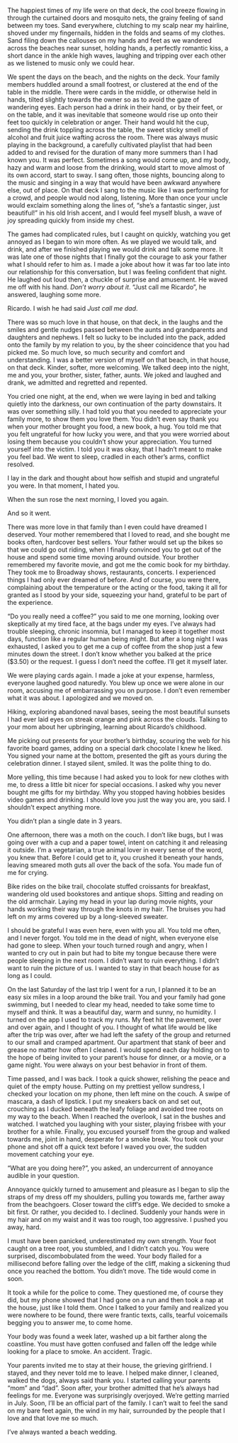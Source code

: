 The happiest times of my life were on that deck, the cool breeze flowing in through the curtained doors and mosquito nets, the grainy feeling of sand between my toes. Sand everywhere, clutching to my scalp near my hairline, shoved under my fingernails, hidden in the folds and seams of my clothes. Sand filing down the callouses on my hands and feet as we wandered across the beaches near sunset, holding hands, a perfectly romantic kiss, a short dance in the ankle high waves, laughing and tripping over each other as we listened to music only we could hear. 

We spent the days on the beach, and the nights on the deck. Your family members huddled around a small footrest, or clustered at the end of the table in the middle. There were cards in the middle, or otherwise held in hands, tilted slightly towards the owner so as to avoid the gaze of wandering eyes. Each person had a drink in their hand, or by their feet, or on the table, and it was inevitable that someone would rise up onto their feet too quickly in celebration or anger. Their hand would hit the cup, sending the drink toppling across the table, the sweet sticky smell of alcohol and fruit juice wafting across the room. There was always music playing in the background, a carefully cultivated playlist that had been added to and revised for the duration of many more summers than I had known you. It was perfect. Sometimes a song would come up, and my body, hazy and warm and loose from the drinking, would start to move almost of its own accord, start to sway. I sang often, those nights, bouncing along to the music and singing in a way that would have been awkward anywhere else, out of place. On that deck I sang to the music like I was performing for a crowd, and people would nod along, listening. More than once your uncle would exclaim something along the lines of, “she’s a fantastic singer, just beautiful!” in his old Irish accent, and I would feel myself blush, a wave of joy spreading quickly from inside my chest. 

The games had complicated rules, but I caught on quickly, watching you get annoyed as I began to win more often. As we played we would talk, and drink, and after we finished playing we would drink and talk some more. It was late one of those nights that I finally got the courage to ask your father what I should refer to him as. I made a joke about how it was far too late into our relationship for this conversation, but I was feeling confident that night. He laughed out loud then, a chuckle of surprise and amusement. He waved me off with his hand. *Don’t worry about it*. “Just call me Ricardo”, he answered, laughing some more.

Ricardo. I wish he had said *Just call me dad*. 

There was so much love in that house, on that deck, in the laughs and the smiles and gentle nudges passed between the aunts and grandparents and daughters and nephews. I felt so lucky to be included into the pack, added onto the family by my relation to you, by the sheer coincidence that you had picked me. So much love, so much security and comfort and understanding. I was a better version of myself on that beach, in that house, on that deck. Kinder, softer, more welcoming. We talked deep into the night, me and you, your brother, sister, father, aunts. We joked and laughed and drank, we admitted and regretted and repented. 

You cried one night, at the end, when we were laying in bed and talking quietly into the darkness, our own continuation of the party downstairs. It was over something silly. I had told you that you needed to appreciate your family more, to show them you love them. You didn’t even say thank you when your mother brought you food, a new book, a hug. You told me that you felt ungrateful for how lucky you were, and that you were worried about losing them because you couldn’t show your appreciation. You turned yourself into the victim. I told you it was okay, that I hadn’t meant to make you feel bad. We went to sleep, cradled in each other’s arms, conflict resolved. 

I lay in the dark and thought about how selfish and stupid and ungrateful you were. In that moment, I hated you. 

When the sun rose the next morning, I loved you again. 

And so it went. 

There was more love in that family than I even could have dreamed I deserved. Your mother remembered that I loved to read, and she bought me books often, hardcover best sellers. Your father would set up the bikes so that we could go out riding, when I finally convinced you to get out of the house and spend some time moving around outside. Your brother remembered my favorite movie, and got me the comic book for my birthday. They took me to Broadway shows, restaurants, concerts. I experienced things I had only ever dreamed of before. And of course, you were there, complaining about the temperature or the acting or the food, taking it all for granted as I stood by your side, squeezing your hand, grateful to be part of the experience.

“Do you really need a coffee?” you said to me one morning, looking over skeptically at my tired face, at the bags under my eyes. I’ve always had trouble sleeping, chronic insomnia, but I managed to keep it together most days, function like a regular human being might. But after a long night I was exhausted, I asked you to get me a cup of coffee from the shop just a few minutes down the street. I don’t know whether you balked at the price ($3.50) or the request. I guess I don’t need the coffee. I’ll get it myself later. 

We were playing cards again. I made a joke at your expense, harmless, everyone laughed good naturedly. You blew up once we were alone in our room, accusing me of embarrassing you on purpose. I don’t even remember what it was about. I apologized and we moved on. 

Hiking, exploring abandoned naval bases, seeing the most beautiful sunsets I had ever laid eyes on streak orange and pink across the clouds. Talking to your mom about her upbringing, learning about Ricardo’s childhood. 

Me picking out presents for your brother’s birthday, scouring the web for his favorite board games, adding on a special dark chocolate I knew he liked. You signed your name at the bottom, presented the gift as yours during the celebration dinner. I stayed silent, smiled. It was the polite thing to do. 

More yelling, this time because I had asked you to look for new clothes with me, to dress a little bit nicer for special occasions. I asked why you never bought me gifts for my birthday. Why you stopped having hobbies besides video games and drinking. I should love you just the way you are, you said. I shouldn’t expect anything more. 

You didn’t plan a single date in 3 years. 

One afternoon, there was a moth on the couch. I don’t like bugs, but I was going over with a cup and a paper towel, intent on catching it and releasing it outside. I’m a vegetarian, a true animal lover in every sense of the word, you knew that. Before I could get to it, you crushed it beneath your hands, leaving smeared moth guts all over the back of the sofa. You made fun of me for crying.

Bike rides on the bike trail, chocolate stuffed croissants for breakfast, wandering old used bookstores and antique shops. Sitting and reading on the old armchair. Laying my head in your lap during movie nights, your hands working their way through the knots in my hair. The bruises you had left on my arms covered up by a long-sleeved sweater. 

I should be grateful I was even here, even with you all. You told me often, and I never forgot. You told me in the dead of night, when everyone else had gone to sleep. When your touch turned rough and angry, when I wanted to cry out in pain but had to bite my tongue because there were people sleeping in the next room. I didn’t want to ruin everything. I didn’t want to ruin the picture of us. I wanted to stay in that beach house for as long as I could.

On the last Saturday of the last trip I went for a run, I planned it to be an easy six miles in a loop around the bike trail. You and your family had gone swimming, but I needed to clear my head, needed to take some time to myself and think. It was a beautiful day, warm and sunny, no humidity. I turned on the app I used to track my runs. My feet hit the pavement, over and over again, and I thought of you. I thought of what life would be like after the trip was over, after we had left the safety of the group and returned to our small and cramped apartment. Our apartment that stank of beer and grease no matter how often I cleaned. I would spend each day holding on to the hope of being invited to your parent’s house for dinner, or a movie, or a game night. You were always on your best behavior in front of them. 

Time passed, and I was back. I took a quick shower, relishing the peace and quiet of the empty house. Putting on my prettiest yellow sundress, I checked your location on my phone, then left mine on the couch. A swipe of mascara, a dash of lipstick. I put my sneakers back on and set out, crouching as I ducked beneath the leafy foliage and avoided tree roots on my way to the beach. When I reached the overlook, I sat in the bushes and watched. I watched you laughing with your sister, playing frisbee with your brother for a while. Finally, you excused yourself from the group and walked towards me, joint in hand, desperate for a smoke break. You took out your phone and shot off a quick text before I waved you over, the sudden movement catching your eye. 

“What are you doing here?”, you asked, an undercurrent of annoyance audible in your question.

Annoyance quickly turned to amusement and pleasure as I began to slip the straps of my dress off my shoulders, pulling you towards me, farther away from the beachgoers. Closer toward the cliff’s edge. We decided to smoke a bit first. Or rather, you decided to. I declined. Suddenly your hands were in my hair and on my waist and it was too rough, too aggressive. I pushed you away, hard.

I must have been panicked, underestimated my own strength. Your foot caught on a tree root, you stumbled, and I didn’t catch you. You were surprised, discombobulated from the weed. Your body flailed for a millisecond before falling over the ledge of the cliff, making a sickening thud once you reached the bottom. You didn’t move. The tide would come in soon.  

It took a while for the police to come. They questioned me, of course they did, but my phone showed that I had gone on a run and then took a nap at the house, just like I told them. Once I talked to your family and realized you were nowhere to be found, there were frantic texts, calls, tearful voicemails begging you to answer me, to come home. 

Your body was found a week later, washed up a bit farther along the coastline. You must have gotten confused and fallen off the ledge while looking for a place to smoke. An accident. Tragic. 

Your parents invited me to stay at their house, the grieving girlfriend. I stayed, and they never told me to leave. I helped make dinner, I cleaned, walked the dogs, always said thank you. I started calling your parents “mom” and “dad”. Soon after, your brother admitted that he’s always had feelings for me. Everyone was surprisingly overjoyed. We’re getting married in July. Soon, I’ll be an official part of the family. I can’t wait to feel the sand on my bare feet again, the wind in my hair, surrounded by the people that I love and that love me so much. 

I’ve always wanted a beach wedding.